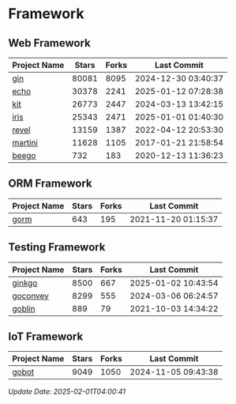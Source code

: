 # Framework

## Web Framework
| Project Name | Stars | Forks | Last Commit |
| ------------ | ----- | ----- | ----------- |
| [gin](https://github.com/gin-gonic/gin) | 80081 | 8095 | 2024-12-30 03:40:37 |
| [echo](https://github.com/labstack/echo) | 30378 | 2241 | 2025-01-12 07:28:38 |
| [kit](https://github.com/go-kit/kit) | 26773 | 2447 | 2024-03-13 13:42:15 |
| [iris](https://github.com/kataras/iris) | 25343 | 2471 | 2025-01-01 01:40:30 |
| [revel](https://github.com/revel/revel) | 13159 | 1387 | 2022-04-12 20:53:30 |
| [martini](https://github.com/go-martini/martini) | 11628 | 1105 | 2017-01-21 21:58:54 |
| [beego](https://github.com/astaxie/beego) | 732 | 183 | 2020-12-13 11:36:23 |

## ORM Framework
| Project Name | Stars | Forks | Last Commit |
| ------------ | ----- | ----- | ----------- |
| [gorm](https://github.com/jinzhu/gorm) | 643 | 195 | 2021-11-20 01:15:37 |

## Testing Framework
| Project Name | Stars | Forks | Last Commit |
| ------------ | ----- | ----- | ----------- |
| [ginkgo](https://github.com/onsi/ginkgo) | 8500 | 667 | 2025-01-02 10:43:54 |
| [goconvey](https://github.com/smartystreets/goconvey) | 8299 | 555 | 2024-03-06 06:24:57 |
| [goblin](https://github.com/franela/goblin) | 889 | 79 | 2021-10-03 14:34:22 |

## IoT Framework
| Project Name | Stars | Forks | Last Commit |
| ------------ | ----- | ----- | ----------- |
| [gobot](https://github.com/hybridgroup/gobot) | 9049 | 1050 | 2024-11-05 09:43:38 |

*Update Date: 2025-02-01T04:00:41*